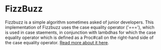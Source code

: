 # FizzBuzz

Fizzbuzz is a simple algorithm sometimes asked of junior developers.  This implementation of Fizzbuzz uses the case equality operator ('==='), which is used in case staements, in conjunction with lambdhas for which the case equality operator which is defined as a Proc#call on the right-hand side of the case equality operator.  [Read more about it here](http://batsov.com/articles/2013/09/24/lambdas-slash-procs-in-case-expressions/).


